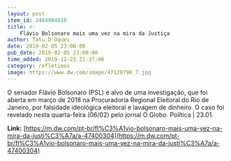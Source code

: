 ```yaml
---
layout: post
item_id: 2484984910
title: >-
    Flávio Bolsonaro mais uma vez na mira da Justiça
author: Tatu D'Oquei
date: 2019-02-05 23:00:00
pub_date: 2019-02-05 23:00:00
time_added: 2019-12-23 21:37:46
category: refletimos
image: https://www.dw.com/image/47128798_7.jpg
---
```


O senador Flávio Bolsonaro (PSL) é alvo de uma investigação, que foi aberta em março de 2018 na Procuradoria Regional Eleitoral do Rio de Janeiro, por falsidade ideológica eleitoral e lavagem de dinheiro. O caso foi revelado nesta quarta-feira (06/02) pelo jornal O Globo. Política | 23.01.

**Link:** [https://m.dw.com/pt-br/fl%C3%A1vio-bolsonaro-mais-uma-vez-na-mira-da-justi%C3%A7a/a-47400304](https://m.dw.com/pt-br/fl%C3%A1vio-bolsonaro-mais-uma-vez-na-mira-da-justi%C3%A7a/a-47400304)

